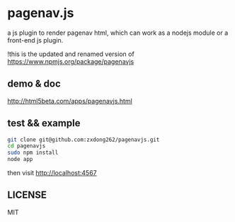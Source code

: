 # pagenav.js

a js plugin to render pagenav html, which can work as a nodejs module or a front-end js plugin.

!this is the updated and renamed version of https://www.npmjs.org/package/pagenavjs

## demo & doc 

<a href="http://html5beta.com/apps/pagenavjs.html">http://html5beta.com/apps/pagenavjs.html</a>

## test && example

```bash
git clone git@github.com:zxdong262/pagenavjs.git
cd pagenavjs
sudo npm install
node app
```

then visit [http://localhost:4567](http://localhost:4567)
## LICENSE

MIT
